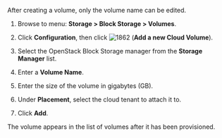 <div class="important">

After creating a volume, only the volume name can be edited.

</div>

1.  Browse to menu: **Storage > Block Storage > Volumes**.

2.  Click **Configuration**, then
    click ![1862](../images/1862.png) (**Add a new Cloud Volume**).

3.  Select the OpenStack Block Storage manager from the **Storage
    Manager** list.

4.  Enter a **Volume Name**.

5.  Enter the size of the volume in gigabytes (GB).

6.  Under **Placement**, select the cloud tenant to attach it to.

7.  Click **Add**.

The volume appears in the list of volumes after it has been provisioned.
